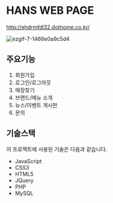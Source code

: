 # HANS WEB PAGE
http://ehdrmfdl32.dothome.co.kr/

![ezgif-7-1466e0a9c5d4](https://user-images.githubusercontent.com/81962246/115420662-48e78c00-a236-11eb-8872-9d915735d26c.gif)

## 주요기능
1. 회원가입
2. 로그인/로그아웃
3. 매장찾기
4. 브랜드/메뉴 소개
5. 뉴스/이벤트 게시판
6. 문의

## 기술스택
이 프로젝트에 사용된 기술은 다음과 같습니다.
- JavaScript
- CSS3
- HTML5
- JQuery
- PHP
- MySQL

